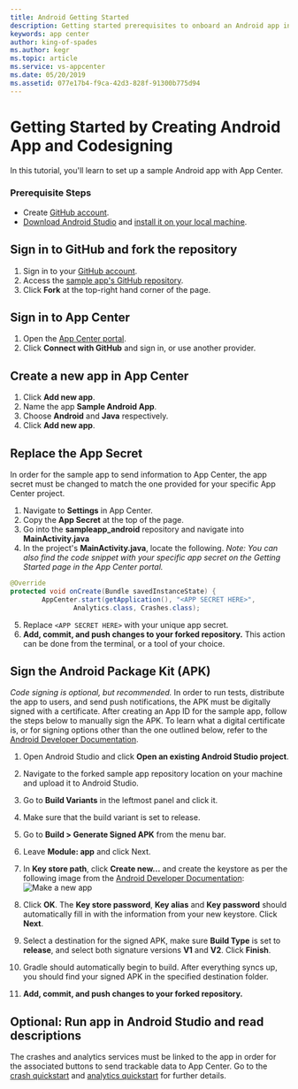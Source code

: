 ```yaml
---
title: Android Getting Started
description: Getting started prerequisites to onboard an Android app in App Center
keywords: app center
author: king-of-spades
ms.author: kegr
ms.topic: article
ms.service: vs-appcenter
ms.date: 05/20/2019
ms.assetid: 077e17b4-f9ca-42d3-828f-91300b775d94
---
```


# Getting Started by Creating Android App and Codesigning
In this tutorial, you'll learn to set up a sample Android app with App Center.

### Prerequisite Steps
- Create [GitHub account](https://github.com/join).
- [Download Android Studio](https://developer.android.com/studio/index.html) and [install it on your local machine](https://developer.android.com/studio/install.html).

## Sign in to GitHub and fork the repository
1. Sign in to your [GitHub account](https://github.com/join).
2. Access the [sample app's GitHub repository](https://github.com/microsoft/appcenter-sampleapp-android/tree/master).
3. Click **Fork** at the top-right hand corner of the page.

## Sign in to App Center
1. Open the [App Center portal](https://appcenter.ms).
2. Click **Connect with GitHub** and sign in, or use another provider.

## Create a new app in App Center
1. Click **Add new app**.
2. Name the app **Sample Android App**.
3. Choose **Android** and **Java** respectively.
4. Click **Add new app**.  

## Replace the App Secret
In order for the sample app to send information to App Center, the app secret must be changed to match the one provided for your specific App Center project.

1. Navigate to **Settings** in App Center.
2. Copy the **App Secret** at the top of the page.
3. Go into the **sampleapp_android** repository and navigate into **MainActivity.java**
4. In the project's **MainActivity.java**, locate the following. *Note: You can also find the code snippet with your specific app secret on the Getting Started page in the App Center portal.*

```java
@Override
protected void onCreate(Bundle savedInstanceState) {
        AppCenter.start(getApplication(), "<APP SECRET HERE>",
                Analytics.class, Crashes.class);
```

5. Replace  `<APP SECRET HERE>` with your unique app secret.
6. **Add, commit, and push changes to your forked repository.** This action can be done from the terminal, or a tool of your choice.

## Sign the Android Package Kit (APK)
*Code signing is optional, but recommended.*
In order to run tests, distribute the app to users, and send push notifications, the APK must be digitally signed with a certificate. After creating an App ID for the sample app, follow the steps below to manually sign the APK. To learn what a digital certificate is, or for signing options other than the one outlined below, refer to the [Android Developer Documentation](https://developer.android.com/studio/publish/app-signing.html#sign-auto).

1. Open Android Studio and click **Open an existing Android Studio project**.
2. Navigate to the forked sample app repository location on your machine and upload it to Android Studio.
3. Go to **Build Variants** in the leftmost panel and click it.
4. Make sure that the build variant is set to release.
5. Go to **Build > Generate Signed APK** from the menu bar.
6. Leave **Module: app** and click Next.
7. In **Key store path**, click **Create new...** and create the keystore as per the following image from the [Android Developer Documentation](https://developer.android.com/studio/publish/app-signing.html#sign-auto):
    ![Make a new app](images/newKeystore.png)

8. Click **OK**. The **Key store password**, **Key alias** and **Key password** should automatically fill in with the information from your new keystore. Click **Next**.
9. Select a destination for the signed APK, make sure **Build Type** is set to **release**, and select both signature versions **V1** and **V2**. Click **Finish**.
10. Gradle should automatically begin to build. After everything syncs up, you should find your signed APK in the specified destination folder.
11. **Add, commit, and push changes to your forked repository.**

## Optional: Run app in Android Studio and read descriptions
The crashes and analytics services must be linked to the app in order for the associated buttons to send trackable data to App Center. Go to the [crash quickstart](crashes.md) and [analytics quickstart](analytics.md) for further details.
